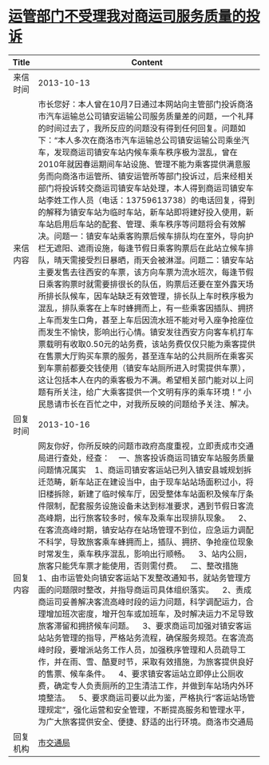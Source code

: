 # <a href="http://www.shangluo.gov.cn/zmhd/ldxxxx.jsp?urltype=leadermail.LeaderMailContentUrl&wbtreeid=1112&leadermailid=2080">运管部门不受理我对商运司服务质量的投诉</a>
| Title |                                                                                                                                                                                                                                                                                                                                                               Content                                                                                                                                                                                                                                                                                                                                                               |
|:-----:|-------------------------------------------------------------------------------------------------------------------------------------------------------------------------------------------------------------------------------------------------------------------------------------------------------------------------------------------------------------------------------------------------------------------------------------------------------------------------------------------------------------------------------------------------------------------------------------------------------------------------------------------------------------------------------------------------------------------------------------|
| 来信时间  | 2013-10-13                                                                                                                                                                                                                                                                                                                                                                                                                                                                                                                                                                                                                                                                                                                          |
| 来信内容  | 市长您好：本人曾在10月7日通过本网站向主管部门投诉商洛市汽车运输总公司镇安运输公司服务质量差的问题，一个礼拜的时间过去了，我所反应的问题没有得到任何回复。问题如下：“本人多次在商洛市汽车运输总公司镇安运输公司乘坐汽车，发现商运司镇安车站内候车乘车秩序极为混乱，曾在2010年就因春运期间车站设施、管理不能为乘客提供满意服务而向商洛市运管所、镇安运管所等部门投诉过，后来经相关部门将投诉转交商运司镇安车站处理，本人得到商运司镇安车站李姓工作人员（电话：13759613738）的电话回复，得到的解释为镇安车站为临时车站，新车站即将建好投入使用，新车站启用后车站的配套、管理、乘车秩序等问题将会有效解决。问题一：镇安车站乘客购票后候车排队均在室外，导向护栏无遮阳、遮雨设施，每逢节假日乘客购票后在此站立候车排队，晴天需接受烈日暴晒，雨天会被淋湿。问题二：镇安车站主要发售去往西安的车票，该方向车票为流水班次，每逢节假日乘客购票时就需要排很长的队伍，购票后还要在室外露天场所排长队候车，因车站缺乏有效管理，排长队上车时秩序极为混乱，排队乘客在上车时蜂拥而上，有一些乘客因插队、拥挤上车而发生口角，甚至上车后因流水班不能对号入座争抢座位而发生不愉快，影响出行心情。镇安发往西安方向客车机打车票载明有收取0.50元的站务费，该站务费仅仅只能为乘客提供在售票大厅购买车票的服务，甚至连车站的公共厕所在乘客买到车票前都要交钱使用（镇安车站厕所进入时需提供车票），这让包括本人在内的乘客极为不满。希望相关部门能对以上问题有所关注，给广大乘客提供一个文明有序的乘车环境！” 小民恳请市长在百忙之中，对我所反映的问题给予关注、解决。 |
| 回复时间  | 2013-10-16                                                                                                                                                                                                                                                                                                                                                                                                                                                                                                                                                                                                                                                                                                                          |
| 回复内容  | 网友你好，你所反映的问题市政府高度重视，立即责成市交通局进行查处，经查：    一、旅客投诉商运司镇安车站服务质量问题情况属实    1、商运司镇安客运站已列入镇安县城规划拆迁范畴，新车站正在建设当中，由于现车站站场面积过小，将旧楼拆除，新建了临时候车厅，因受整体车站面积及候车厅条件限制，配套服务设施设备未达到标准要求，遇到节假日客流高峰期，出行旅客较多时，候车及乘车出现排队现象。    2、在客流高峰时期，镇安站存在站场管理不到位，应急运力调配不科学，导致旅客乘车蜂拥而上，插队、拥挤、争抢座位现象时常发生，乘车秩序混乱，影响出行顺畅。    3、站内公厕，旅客只能凭车票才能使用，否则需付费。    二、整改措施    1、由市运管处向镇安客运站下发整改通知书，就站务管理方面的问题限时整改，并指导商运司具体组织落实。    2、责成商运司妥善解决客流高峰时段的运力问题，科学调配运力，合理增加班次密度，增开包车或加班车，及时解决运力不足导致旅客滞留和拥挤候车问题。    3、要求商运司加强对镇安客运站站务管理的指导，严格站务流程，确保服务规范。在客流高峰时段，要增派站务工作人员，加强秩序管理和人员疏导工作，并在雨、雪、酷夏时节，采取有效措施，为旅客提供良好的售票、候车条件。    4、要求镇安客运站立即停止公厕收费，确定专人负责厕所的卫生清洁工作，并做到车站场内外环境整洁。    5、要求商运司要以此为鉴，严格执行“客运站场管理规定”，强化运营和安全管理，不断提高服务和管理水平，为广大旅客提供安全、便捷、舒适的出行环境。商洛市交通局                                |
| 回复机构  | <a href="../../categories/agencies/市交通局.md">市交通局</a>                                                                                                                                                                                                                                                                                                                                                                                                                                                                                                                                                                                                                                                                                  |